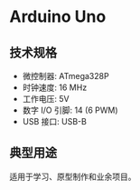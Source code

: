 # Arduino Uno

## 技术规格

- 微控制器: ATmega328P
- 时钟速度: 16 MHz
- 工作电压: 5V
- 数字 I/O 引脚: 14 (6 PWM)
- USB 接口: USB-B

## 典型用途

适用于学习、原型制作和业余项目。
